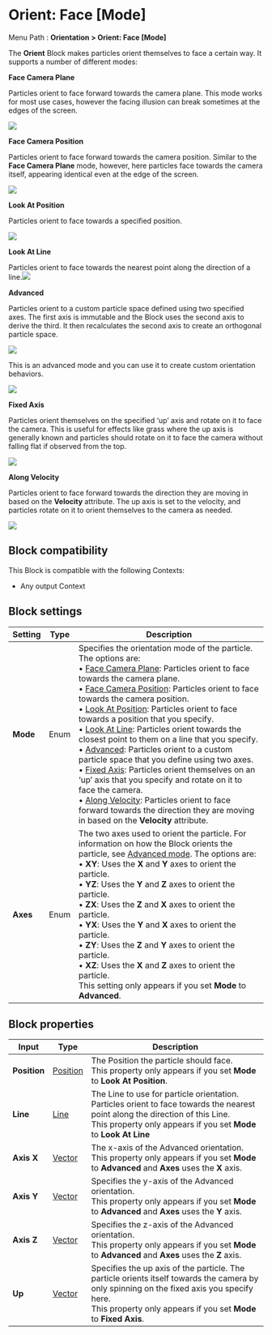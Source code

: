 # Orient: Face [Mode]

Menu Path : **Orientation > Orient: Face [Mode]**

The **Orient** Block makes particles orient themselves to face a certain way. It supports a number of different modes:

<a name="face-camera-plane"></a>

**Face Camera Plane**

Particles orient to face forward towards the camera plane. This mode works for most use cases, however the facing illusion can break sometimes at the edges of the screen.

![](Images/Block-OrientFaceCameraPlane.png)

<a name="face-camera-position"></a>

**Face Camera Position**

Particles orient to face forward towards the camera position. Similar to the **Face Camera Plane** mode, however, here particles face towards the camera itself, appearing identical even at the edge of the screen.

![](Images/Block-OrientFaceCameraPosition.png)

<a name="look-at-position"></a>

**Look At Position**

Particles orient to face towards a specified position.

![](Images/Block-OrientLookAtPosition.gif)

<a name="look-at-line"></a>

**Look At Line**

Particles orient to face towards the nearest point along the direction of a line.![](Images/Block-OrientLookAtLine.gif)

<a name="advanced"></a>

**Advanced**

Particles orient to a custom particle space defined using two specified axes. The first axis is immutable and the Block uses the second axis to derive the third. It then recalculates the second axis to create an orthogonal particle space. 

![](Images/Block-OrientAdvancedAxisBuilding.gif)

This is an advanced mode and you can use it to create custom orientation behaviors.

![](Images/Block-OrientAdvanced.gif)

<a name="fixed-axis"></a>

**Fixed Axis**

Particles orient themselves on the specified ‘up’ axis and rotate on it to face the camera. This is useful for effects like grass where the up axis is generally known and particles should rotate on it to face the camera without falling flat if observed from the top.

![](Images/Block-OrientFixedAxis.png)

<a name="along-velocity"></a>

**Along Velocity**

Particles orient to face forward towards the direction they are moving in based on the **Velocity** attribute. The up axis is set to the velocity, and particles rotate on it to orient themselves to the camera as needed.

![](Images/Block-OrientAlongVelocity.gif)

## Block compatibility

This Block is compatible with the following Contexts:

- Any output Context

## Block settings

| **Setting** | **Type** | **Description**                                              |
| ----------- | -------- | ------------------------------------------------------------ |
| **Mode**    | Enum     | Specifies the orientation mode of the particle. The options are:<br/>&#8226; [Face Camera Plane](#face-camera-plane): Particles orient to face towards the camera plane.<br/>&#8226; [Face Camera Position](#face-camera-position): Particles orient to face towards the camera position.<br/>&#8226; [Look At Position](#look-at-position): Particles orient to face towards a position that you specify.<br/>&#8226; [Look At Line](#look-at-line): Particles orient towards the closest point to them on a line that you specify.<br/>&#8226; [Advanced](#advanced): Particles orient to a custom particle space that you define using two axes.<br/>&#8226; [Fixed Axis](#fixed-axis): Particles orient themselves on an ‘up’ axis that you specify and rotate on it to face the camera.<br/>&#8226; [Along Velocity](#along-velocity): Particles orient to face forward towards the direction they are moving in based on the **Velocity** attribute. |
| **Axes**    | Enum     | The two axes used to orient the particle. For information on how the Block orients the particle, see [Advanced mode](#advanced). The options are:<br/>&#8226; **XY**: Uses the **X** and **Y** axes to orient the particle.<br/>&#8226; **YZ**: Uses the **Y** and **Z** axes to orient the particle.<br/>&#8226; **ZX**: Uses the **Z** and **X** axes to orient the particle.<br/>&#8226; **YX**: Uses the **Y** and **X** axes to orient the particle.<br/>&#8226; **ZY**: Uses the **Z** and **Y** axes to orient the particle.<br/>&#8226; **XZ**: Uses the **X** and **Z** axes to orient the particle.<br/> This setting only appears if you set **Mode** to **Advanced**. |

## Block properties

| **Input**    | **Type**                     | **Description**                                              |
| ------------ | ---------------------------- | ------------------------------------------------------------ |
| **Position** | [Position](Type-Position.md) | The Position the particle should face.<br/>This property only appears if you set **Mode** to **Look At Position**. |
| **Line**     | [Line](Type-Line.md)         | The Line to use for particle orientation. Particles orient to face towards the nearest point along the direction of this Line.<br/>This property only appears if you set **Mode** to **Look At Line** |
| **Axis X**   | [Vector](Type-Vector.md)     | The x-axis of the Advanced orientation.<br/>This property only appears if you set **Mode** to **Advanced** and **Axes** uses the **X** axis. |
| **Axis Y**   | [Vector](Type-Vector.md)     | Specifies the y-axis of the Advanced orientation.<br/>This property only appears if you set **Mode** to **Advanced** and **Axes** uses the **Y** axis. |
| **Axis Z**   | [Vector](Type-Vector.md)     | Specifies the z-axis of the Advanced orientation.<br/>This property only appears if you set **Mode** to **Advanced** and **Axes** uses the **Z** axis. |
| **Up**       | [Vector](Type-Vector.md)     | Specifies the up axis of the particle. The particle orients itself towards the camera by only spinning on the fixed axis you specify here.<br/>This property only appears if you set **Mode** to **Fixed Axis**. |